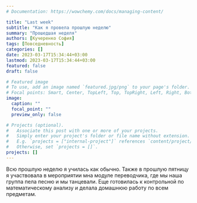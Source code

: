 ```yaml
---
# Documentation: https://wowchemy.com/docs/managing-content/

title: "Last week"
subtitle: "Как я провела прошлую неделю"
summary: "Прошедшая неделя"
authors: [Кучеренко София]
tags: [Повседневность]
categories: []
date: 2023-03-17T15:34:44+03:00
lastmod: 2023-03-17T15:34:44+03:00
featured: false
draft: false

# Featured image
# To use, add an image named `featured.jpg/png` to your page's folder.
# Focal points: Smart, Center, TopLeft, Top, TopRight, Left, Right, BottomLeft, Bottom, BottomRight.
image:
  caption: ""
  focal_point: ""
  preview_only: false

# Projects (optional).
#   Associate this post with one or more of your projects.
#   Simply enter your project's folder or file name without extension.
#   E.g. `projects = ["internal-project"]` references `content/project/deep-learning/index.md`.
#   Otherwise, set `projects = []`.
projects: []
---
```


Всю прошлую неделю я училась как обычно. Также в прошлую пятницу я участвовала в мероприятии мна модуле переводчика, где мы наша группа пела песню и мы танцевали. Еще готовилась к контрольной по математическому анализу и делала домашнюю работу по всем предметам.
